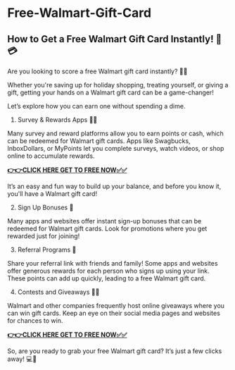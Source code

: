 # Free-Walmart-Gift-Card

## How to Get a Free Walmart Gift Card Instantly! 🎁💳

Are you looking to score a free Walmart gift card instantly? 🛒✨ 

Whether you're saving up for holiday shopping, treating yourself, or giving a gift, getting your hands on a Walmart gift card can be a game-changer! 

Let’s explore how you can earn one without spending a dime.

1. Survey & Rewards Apps 📝📱

Many survey and reward platforms allow you to earn points or cash, which can be redeemed for Walmart gift cards. Apps like Swagbucks, InboxDollars, or MyPoints let you complete surveys, watch videos, or shop online to accumulate rewards. 

[**👉👉CLICK HERE GET TO FREE NOW✅✅**](https://free24.raj-solution.com/free-walmart-gift-card/)

It’s an easy and fun way to build up your balance, and before you know it, you'll have a Walmart gift card!

2. Sign Up Bonuses 🎉
   
Many apps and websites offer instant sign-up bonuses that can be redeemed for Walmart gift cards. Look for promotions where you get rewarded just for joining!

3. Referral Programs 👥

Share your referral link with friends and family! Some apps and websites offer generous rewards for each person who signs up using your link. These points can add up quickly, leading to a free Walmart gift card.

4. Contests and Giveaways 🎁💸

Walmart and other companies frequently host online giveaways where you can win gift cards. Keep an eye on their social media pages and websites for chances to win.

[**👉👉CLICK HERE GET TO FREE NOW✅✅**](https://free24.raj-solution.com/free-walmart-gift-card/)

So, are you ready to grab your free Walmart gift card? It’s just a few clicks away! 💻🎯

